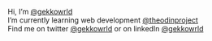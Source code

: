 Hi, I’m [@gekkowrld](https://github.com/gekkowrld)  
I’m currently learning web development [@theodinproject](https://github.com/TheOdinProject)  
Find me on twitter [@gekkowrld](https://twitter.com/gekkowrld) or on linkedIn [@gekkowrld](https://linkedin.com/in/gekkowrld)

<!---
gekkowrld/gekkowrld is a ✨ special ✨ repository because its `README.md` (this file) appears on your GitHub profile.
You can click the Preview link to take a look at your changes.
--->
